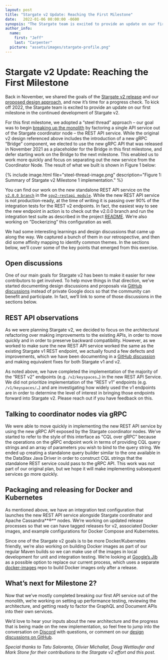```yaml
---
layout: post
title: "Stargate v2 Update: Reaching the First Milestone"
date:   2022-01-06 00:00:00 -0600
synopsis: "The Stargate team is excited to provide an update on our first milestone for Stargate v2."
author_info:
  name:
    first: "Jeff"
    last: "Carpenter"
  picture: "assets/images/stargate-profile.png"
---
```



# Stargate v2 Update: Reaching the First Milestone


Back in November, we shared the goals of the [Stargate v2 release](https://dtsx.io/3pZJR0R) and our [proposed design approach](https://dtsx.io/3EVeVmJ), and now it’s time for a progress check. To kick off 2022, the Stargate team is excited to provide an update on our first milestone in the continued development of Stargate v2.

For this first milestone, we adopted a “steel thread” approach – our goal was to begin [breaking up the monolith](https://dtsx.io/3pZJR0R) by factoring a single API service out of the Stargate coordinator node – the REST API service. While the original v2 design referenced above includes the introduction of a new gRPC “Bridge” component, we elected to use the new gRPC API that was released in November 2021 as a placeholder for the Bridge in this first milestone, and defer starting work on the Bridge to the next milestone. This enabled us to work more quickly and focus on separating out the new service from the Coordinator Node. The result of what we built is shown in Figure 1 below:

{% include image.html file="steel-thread-image.png" description="Figure 1: Summary of Stargate v2 Milestone 1 implementation." %}

You can find our work on the new standalone REST API service on the <code>[v2.0.0 branch](https://dtsx.io/3n1b5lS)</code> in the <code>[sgv2-restapi module](https://dtsx.io/3zEWule)</code>. While the new REST API service is not production-ready, at the time of writing it is passing over 90% of the integration tests for the REST v2 endpoints. In fact, the easiest way to see the new endpoint in action is to check out the v2.0.0 branch and run the integration test suite as described in the project [README](https://dtsx.io/3qWoJHY). We’re also working on ”Dockerizing” this configuration as well. 

We had some interesting learnings and design discussions that came up along the way. We captured a bunch of them in our retrospective, and then did some affinity mapping to identify common themes. In the sections below, we’ll cover some of the key points that emerged from this exercise. 

## Open discussions

One of our main goals for Stargate v2 has been to make it easier for new contributors to get involved. To help move things in that direction, we’ve started documenting design discussions and proposals via [GitHub discussions](https://dtsx.io/34lzcoF) instead of private Google docs so that the community can benefit and participate. In fact, we’ll link to some of those discussions in the sections below.


## REST API observations

As we were planning Stargate v2, we decided to focus on the architectural refactoring over making improvements to the existing APIs, in order to move quickly and in order to preserve backward compatibility. However, as we worked to make sure the new REST API service worked the same as the existing Stargate v1 REST endpoint, we actually found a few defects and improvements, which we have been documenting in a [GitHub discussion](https://dtsx.io/3pWbB6p) and making equivalent fixes for both Stargate v1 and v2.

As noted above, we have completed the implementation of the majority of the “REST v2” endpoints (e.g. `/v2/keyspaces…`) in the new REST API Service. We did not prioritize implementation of the “REST v1” endpoints (e.g. `/v1/keyspaces/…`) and are investigating how widely used the v1 endpoints are in order to determine the level of interest in bringing those endpoints forward into Stargate v2. Please reach out if you have feedback on this.


## Talking to coordinator nodes via gRPC

We were able to move quickly in implementing the new REST API service by using the new gRPC API exposed by the Stargate coordinator nodes. We’ve started to refer to the style of this interface as “CQL over gRPC” because the operations on the gRPC endpoint work in terms of providing CQL query strings and an array of parameters you wish to bind to the query string. We ended up creating a standalone query builder similar to the one available in the DataStax Java Driver in order to construct CQL strings that the standalone REST service could pass to the gRPC API. This work was not part of our original plan, but we hope it will make implementing subsequent services go more quickly.


## Packaging and releasing for Docker and Kubernetes

As mentioned above, we have an integration test configuration that launches the new REST API service alongside Stargate coordinator and Apache Cassandra**®** nodes. We’re working on updated release processes so that we can have tagged releases for v2, associated Docker images, and example configurations for Docker Compose and Kubernetes. 

Since one of the Stargate v2 goals is to be more Docker/Kubernetes friendly, we’re also working on building Docker images as part of our regular Maven builds so we can make use of the images in local development for unit and integration testing. We’re looking at [Google’s Jib](https://github.com/GoogleContainerTools/jib) as a possible option to replace our current process, which uses a separate [docker-images](https://dtsx.io/3tb0GYq) repo to build Docker images only after a release.  


## What’s next for Milestone 2?

Now that we’ve mostly completed breaking our first API service out of the monolith, we’re working on setting up performance testing, reviewing the architecture, and getting ready to factor the GraphQL and Document APIs into their own services. 

We’d love to hear your inputs about the new architecture and the progress that is being made on the new implementation, so feel free to jump into the conversation on [Discord](https://dtsx.io/3HHolEc) with questions, or comment on our [design discussions on GitHub](https://dtsx.io/3q2tEbj).

_Special thanks to Tatu Saloranta, Olivier Michallat, Doug Wettlaufer and Mark Stone for their contributions to the Stargate v2 effort and this post._
